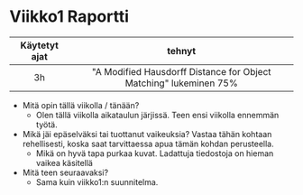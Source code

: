 # Viikko1 Raportti
| Käytetyt ajat | tehnyt |
| :----------:    | :-----------:   |
| 3h    | "A Modified Hausdorff Distance for Object Matching" lukeminen 75%   |

* Mitä opin tällä viikolla / tänään?
    * Olen tällä viikolla aikataulun järjissä. Teen ensi viikolla ennemmän työtä. 
* Mikä jäi epäselväksi tai tuottanut vaikeuksia? Vastaa tähän kohtaan rehellisesti, koska saat tarvittaessa apua tämän kohdan perusteella.
    * Mikä on hyvä tapa purkaa kuvat. Ladattuja tiedostoja on hieman vaikea käsitellä
* Mitä teen seuraavaksi?
    * Sama kuin viikko1:n suunnitelma.
